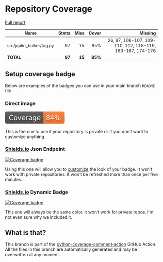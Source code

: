 # Repository Coverage

[Full report](https://htmlpreview.github.io/?https://github.com/andgineer/joplin-bulker/blob/python-coverage-comment-action-data/htmlcov/index.html)

| Name                      |    Stmts |     Miss |   Cover |   Missing |
|-------------------------- | -------: | -------: | ------: | --------: |
| src/joplin\_bulker/tag.py |       97 |       15 |     85% |26, 87, 106-107, 109-110, 112, 118-119, 163-167, 174-176 |
|                 **TOTAL** |   **97** |   **15** | **85%** |           |


## Setup coverage badge

Below are examples of the badges you can use in your main branch `README` file.

### Direct image

[![Coverage badge](https://raw.githubusercontent.com/andgineer/joplin-bulker/python-coverage-comment-action-data/badge.svg)](https://htmlpreview.github.io/?https://github.com/andgineer/joplin-bulker/blob/python-coverage-comment-action-data/htmlcov/index.html)

This is the one to use if your repository is private or if you don't want to customize anything.

### [Shields.io](https://shields.io) Json Endpoint

[![Coverage badge](https://img.shields.io/endpoint?url=https://raw.githubusercontent.com/andgineer/joplin-bulker/python-coverage-comment-action-data/endpoint.json)](https://htmlpreview.github.io/?https://github.com/andgineer/joplin-bulker/blob/python-coverage-comment-action-data/htmlcov/index.html)

Using this one will allow you to [customize](https://shields.io/endpoint) the look of your badge.
It won't work with private repositories. It won't be refreshed more than once per five minutes.

### [Shields.io](https://shields.io) Dynamic Badge

[![Coverage badge](https://img.shields.io/badge/dynamic/json?color=brightgreen&label=coverage&query=%24.message&url=https%3A%2F%2Fraw.githubusercontent.com%2Fandgineer%2Fjoplin-bulker%2Fpython-coverage-comment-action-data%2Fendpoint.json)](https://htmlpreview.github.io/?https://github.com/andgineer/joplin-bulker/blob/python-coverage-comment-action-data/htmlcov/index.html)

This one will always be the same color. It won't work for private repos. I'm not even sure why we included it.

## What is that?

This branch is part of the
[python-coverage-comment-action](https://github.com/marketplace/actions/python-coverage-comment)
GitHub Action. All the files in this branch are automatically generated and may be
overwritten at any moment.